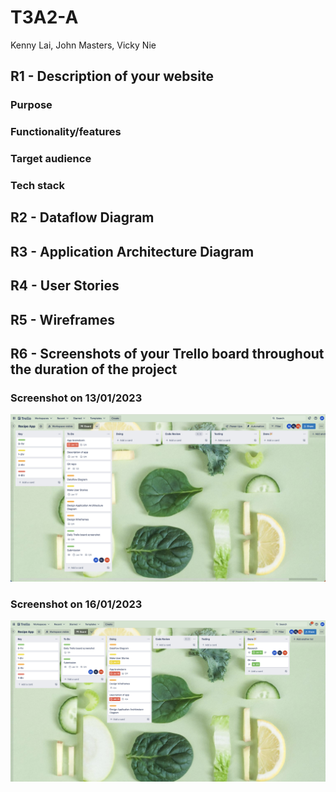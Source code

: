 # T3A2-A 

Kenny Lai, John Masters, Vicky Nie

## R1 - Description of your website

### Purpose

### Functionality/features

### Target audience

### Tech stack

## R2 - Dataflow Diagram

## R3 - Application Architecture Diagram

## R4 - User Stories

## R5 - Wireframes

## R6 - Screenshots of your Trello board throughout the duration of the project

### Screenshot on 13/01/2023

![Screenshot on 13/01/2023](src/13012023.png)

### Screenshot on 16/01/2023

![Screenshot on 16/01/2023](src/16012023.png)
